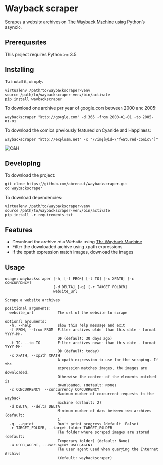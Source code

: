 # Wayback scraper

Scrapes a website archives on [The Wayback Machine](https://archive.org/web/) using Python's asyncio.

## Prerequisites

This project requires Python >= 3.5

## Installing 

To install it, simply:
 
    virtualenv /path/to/waybackscraper-venv
    source /path/to/waybackscraper-venv/bin/activate
    pip install waybackscraper
    
To download one archive per year of google.com between 2000 and 2005:

    waybackscraper "http://google.com" -d 365 -from 2000-01-01 -to 2005-01-01

To download the comics previously featured on Cyanide and Happiness:

    waybackscraper "http://explosm.net" -x "//img[@id=\"featured-comic\"]"
   
![C&H](https://raw.githubusercontent.com/abrenaut/waybackscraper/master/cyanide.jpg)
    
## Developing

To download the project:

    git clone https://github.com/abrenaut/waybackscraper.git
    cd waybackscraper
    
To download dependencies:
    
    virtualenv /path/to/waybackscraper-venv
    source /path/to/waybackscraper-venv/bin/activate
    pip install -r requirements.txt

## Features

* Download the archive of a Website using [The Wayback Machine](https://archive.org/web/)
* Filter the downloaded archive using xpath expressions
* If the xpath expression match images, download the images
    
## Usage
    
    usage: waybackscraper [-h] [-f FROM] [-t TO] [-x XPATH] [-c CONCURRENCY]
                          [-d DELTA] [-q] [-r TARGET_FOLDER]
                          website_url
    
    Scrape a website archives.
    
    positional arguments:
      website_url           The url of the website to scrape
    
    optional arguments:
      -h, --help            show this help message and exit
      -f FROM, --from FROM  Filter archives older than this date - format YYYY-MM-
                            DD (default: 30 days ago)
      -t TO, --to TO        Filter archives newer than this date - format YYYY-MM-
                            DD (default: today)
      -x XPATH, --xpath XPATH
                            A xpath expression to use for the scraping. If the
                            expression matches images, the images are downloaded.
                            Otherwise the content of the elements matched is
                            downloaded. (default: None)
      -c CONCURRENCY, --concurrency CONCURRENCY
                            Maximum number of concurrent requests to the wayback
                            machine (default: 2)
      -d DELTA, --delta DELTA
                            Minimum number of days between two archives (default:
                            1)
      -q, --quiet           Don't print progress (default: False)
      -r TARGET_FOLDER, --target-folder TARGET_FOLDER
                            The folder where scraped images are stored (default:
                            Temporary folder) (default: None)
      -u USER_AGENT, --user-agent USER_AGENT
                            The user agent used when querying the Internet Archive
                            (default: waybackscraper)                            